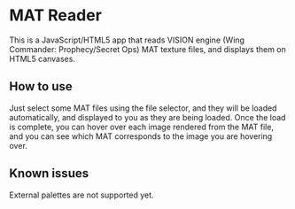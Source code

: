 MAT Reader
==========

This is a JavaScript/HTML5 app that reads VISION engine (Wing Commander: Prophecy/Secret Ops) MAT
texture files, and displays them on HTML5 canvases.

How to use
----------

Just select some MAT files using the file selector, and they will be loaded
automatically, and displayed to you as they are being loaded. Once the load is
complete, you can hover over each image rendered from the MAT file, and you can
see which MAT corresponds to the image you are hovering over.

Known issues
------------

External palettes are not supported yet.
